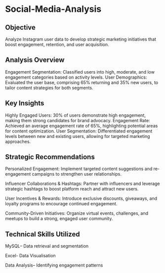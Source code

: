 # Social-Media-Analysis

## Objective
Analyze Instagram user data to develop strategic marketing initiatives that boost engagement, retention, and user acquisition.

## Analysis Overview
Engagement Segmentation: Classified users into high, moderate, and low engagement categories based on activity levels.
User Demographics: Evaluated the user base, comprising 65% returning and 35% new users, to tailor content strategies for both segments.

## Key Insights
Highly Engaged Users: 30% of users demonstrate high engagement, making them strong candidates for brand advocacy.
Engagement Rate: Achieved an average engagement rate of 65%, highlighting potential areas for content optimization.
User Segmentation: Differentiated engagement levels between new and existing users, allowing for targeted marketing approaches.

## Strategic Recommendations
Personalized Engagement: Implement targeted content suggestions and re-engagement campaigns to strengthen user relationships.

Influencer Collaborations & Hashtags: Partner with influencers and leverage strategic hashtags to boost platform reach and attract new users.

User Incentives & Rewards: Introduce exclusive discounts, giveaways, and loyalty programs to encourage continued engagement.

Community-Driven Initiatives: Organize virtual events, challenges, and meetups to build a strong, engaged user community.

## Technical Skills Utilized
MySQL– Data retrieval and segmentation

Excel- Data Visualisation

Data Analysis– Identifying engagement patterns


